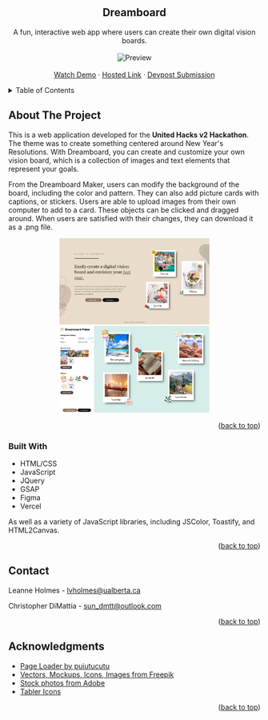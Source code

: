 <a name="readme-top"></a>

<!-- PROJECT LOGO -->
<br />
<div align="center">
  <h2 align="center">Dreamboard</h2>



  <p align="center">
    A fun, interactive web app where users can create their own digital vision boards. <br /><br />
      <img src="/public/assets/img/devpost-img-alt.png" alt="Preview" width="300" />
    <br />
    <br />
    <a href="https://www.youtube.com/watch?v=TpyGZnQ1mAA">Watch Demo</a>
    ·
    <a href="https://dreamboard.vercel.app/">Hosted Link</a> 
     · 
    <a href="https://devpost.com/software/dreamboard">Devpost Submission</a> 
  </p>
</div>



<!-- TABLE OF CONTENTS -->
<details>
  <summary>Table of Contents</summary>
  <ol>
    <li>
      <a href="#about-the-project">About The Project</a>
      <ul>
        <li><a href="#built-with">Built With</a></li>
      </ul>
    </li>
    <li><a href="#contact">Contact</a></li>
    <li><a href="#acknowledgments">Acknowledgments</a></li>
  </ol>
</details>



<!-- ABOUT THE PROJECT -->
## About The Project

This is a web application developed for the <b>United Hacks v2 Hackathon</b>. The theme was to create something centered around New Year's Resolutions. With Dreamboard, you can create and customize your own vision board, which is a collection of images and text elements that represent your goals.

From the Dreamboard Maker, users can modify the background of the board, including the color and pattern. They can also add picture cards with captions, or stickers. Users are able to upload images from their own computer to add to a card. These objects can be clicked and dragged around. When users are satisfied with their changes, they can download it as a .png file. 

 <p align="center"><img src="/public/assets/img/thumbnail-1.png" alt="Screenshot-1" width="300" /><img src="/public/assets/img/thumbnail-2.png" alt="Screenshot-2" width="300" /></p>

<p align="right">(<a href="#readme-top">back to top</a>)</p>



### Built With

* HTML/CSS
* JavaScript
* JQuery
* GSAP
* Figma
* Vercel

As well as a variety of JavaScript libraries, including JSColor, Toastify, and HTML2Canvas. 
<p align="right">(<a href="#readme-top">back to top</a>)</p>


<!-- CONTACT -->
## Contact

Leanne Holmes - lvholmes@ualberta.ca

Christopher DiMattia - sun_dmtt@outlook.com

<p align="right">(<a href="#readme-top">back to top</a>)</p>



<!-- ACKNOWLEDGMENTS -->
## Acknowledgments
* [Page Loader by puiutucutu](https://github.com/puiutucutu/PageLoader)
* [Vectors, Mockups, Icons, Images from Freepik](https://www.freepik.com/)
* [Stock photos from Adobe](https://stock.adobe.com/)
* [Tabler Icons](https://tabler.io/icons)

<p align="right">(<a href="#readme-top">back to top</a>)</p>

